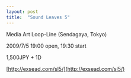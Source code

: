 ```yaml
---
layout: post
title:  "Sound Leaves 5"
---
```

Media Art Loop-Line (Sendagaya, Tokyo)

2009/7/5 19:00 open, 19:30 start

1,500JPY + 1D

[http://exsead.com/sl5/](http://exsead.com/sl5/)
